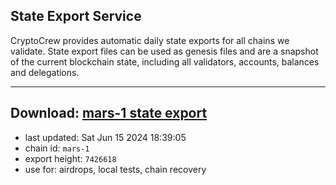 ## State Export Service
CryptoCrew provides automatic daily state exports for all chains we validate. State export files can be used as genesis files and are a snapshot of the current blockchain state, including all validators, accounts, balances and delegations.

---
**Download: [mars-1 state export](https://dl-eu2.ccvalidators.com/SERVICE/mars/mars-1_export_7426618.json)**
---

- last updated: Sat Jun 15 2024 18:39:05
- chain id: `mars-1`
- export height: `7426618`
- use for: airdrops, local tests, chain recovery
